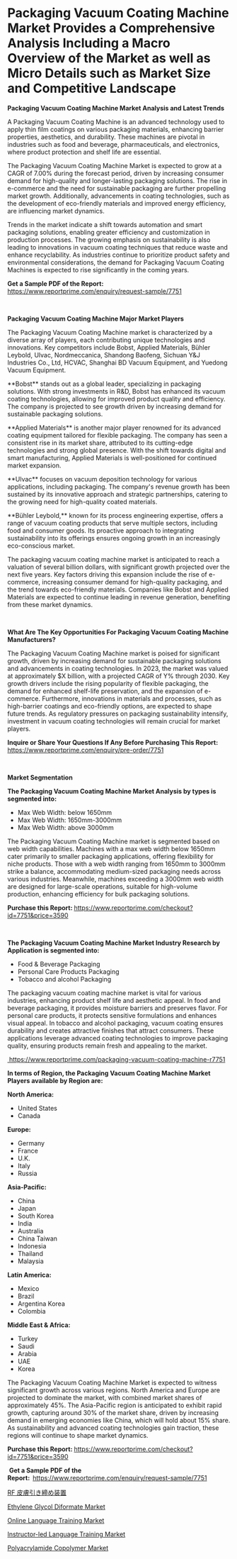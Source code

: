<p><h1>Packaging Vacuum Coating Machine Market Provides a Comprehensive Analysis Including a Macro Overview of the Market as well as Micro Details such as Market Size and Competitive Landscape</h1></p><p><strong>Packaging Vacuum Coating Machine Market Analysis and Latest Trends</strong></p>
<p><p>A Packaging Vacuum Coating Machine is an advanced technology used to apply thin film coatings on various packaging materials, enhancing barrier properties, aesthetics, and durability. These machines are pivotal in industries such as food and beverage, pharmaceuticals, and electronics, where product protection and shelf life are essential.</p><p>The Packaging Vacuum Coating Machine Market is expected to grow at a CAGR of 7.00% during the forecast period, driven by increasing consumer demand for high-quality and longer-lasting packaging solutions. The rise in e-commerce and the need for sustainable packaging are further propelling market growth. Additionally, advancements in coating technologies, such as the development of eco-friendly materials and improved energy efficiency, are influencing market dynamics.</p><p>Trends in the market indicate a shift towards automation and smart packaging solutions, enabling greater efficiency and customization in production processes. The growing emphasis on sustainability is also leading to innovations in vacuum coating techniques that reduce waste and enhance recyclability. As industries continue to prioritize product safety and environmental considerations, the demand for Packaging Vacuum Coating Machines is expected to rise significantly in the coming years.</p></p>
<p><strong>Get a Sample PDF of the Report:&nbsp;</strong> <a href="https://www.reportprime.com/enquiry/request-sample/7751">https://www.reportprime.com/enquiry/request-sample/7751</a></p>
<p>&nbsp;</p>
<p><strong>Packaging Vacuum Coating Machine Major Market Players</strong></p>
<p><p>The Packaging Vacuum Coating Machine market is characterized by a diverse array of players, each contributing unique technologies and innovations. Key competitors include Bobst, Applied Materials, Bühler Leybold, Ulvac, Nordmeccanica, Shandong Baofeng, Sichuan Y&J Industries Co., Ltd, HCVAC, Shanghai BD Vacuum Equipment, and Yuedong Vacuum Equipment.</p><p>**Bobst** stands out as a global leader, specializing in packaging solutions. With strong investments in R&D, Bobst has enhanced its vacuum coating technologies, allowing for improved product quality and efficiency. The company is projected to see growth driven by increasing demand for sustainable packaging solutions.</p><p>**Applied Materials** is another major player renowned for its advanced coating equipment tailored for flexible packaging. The company has seen a consistent rise in its market share, attributed to its cutting-edge technologies and strong global presence. With the shift towards digital and smart manufacturing, Applied Materials is well-positioned for continued market expansion.</p><p>**Ulvac** focuses on vacuum deposition technology for various applications, including packaging. The company's revenue growth has been sustained by its innovative approach and strategic partnerships, catering to the growing need for high-quality coated materials.</p><p>**Bühler Leybold,** known for its process engineering expertise, offers a range of vacuum coating products that serve multiple sectors, including food and consumer goods. Its proactive approach to integrating sustainability into its offerings ensures ongoing growth in an increasingly eco-conscious market.</p><p>The packaging vacuum coating machine market is anticipated to reach a valuation of several billion dollars, with significant growth projected over the next five years. Key factors driving this expansion include the rise of e-commerce, increasing consumer demand for high-quality packaging, and the trend towards eco-friendly materials. Companies like Bobst and Applied Materials are expected to continue leading in revenue generation, benefiting from these market dynamics.</p></p>
<p>&nbsp;</p>
<p><strong>What Are The Key Opportunities For Packaging Vacuum Coating Machine Manufacturers?</strong></p>
<p><p>The Packaging Vacuum Coating Machine market is poised for significant growth, driven by increasing demand for sustainable packaging solutions and advancements in coating technologies. In 2023, the market was valued at approximately $X billion, with a projected CAGR of Y% through 2030. Key growth drivers include the rising popularity of flexible packaging, the demand for enhanced shelf-life preservation, and the expansion of e-commerce. Furthermore, innovations in materials and processes, such as high-barrier coatings and eco-friendly options, are expected to shape future trends. As regulatory pressures on packaging sustainability intensify, investment in vacuum coating technologies will remain crucial for market players.</p></p>
<p><strong>Inquire or Share Your Questions If Any Before Purchasing This Report:</strong> <a href="https://www.reportprime.com/enquiry/pre-order/7751">https://www.reportprime.com/enquiry/pre-order/7751</a></p>
<p>&nbsp;</p>
<p><strong>Market Segmentation</strong></p>
<p><strong>The Packaging Vacuum Coating Machine Market Analysis by types is segmented into:</strong></p>
<p><ul><li>Max Web Width: below 1650mm</li><li>Max Web Width: 1650mm-3000mm</li><li>Max Web Width: above 3000mm</li></ul></p>
<p><p>The Packaging Vacuum Coating Machine market is segmented based on web width capabilities. Machines with a max web width below 1650mm cater primarily to smaller packaging applications, offering flexibility for niche products. Those with a web width ranging from 1650mm to 3000mm strike a balance, accommodating medium-sized packaging needs across various industries. Meanwhile, machines exceeding a 3000mm web width are designed for large-scale operations, suitable for high-volume production, enhancing efficiency for bulk packaging solutions.</p></p>
<p><strong>Purchase this Report:&nbsp;</strong><a href="https://www.reportprime.com/checkout?id=7751&price=3590">https://www.reportprime.com/checkout?id=7751&price=3590</a></p>
<p>&nbsp;</p>
<p><strong>The Packaging Vacuum Coating Machine Market Industry Research by Application is segmented into:</strong></p>
<p><ul><li>Food & Beverage Packaging</li><li>Personal Care Products Packaging</li><li>Tobacco and alcohol Packaging</li></ul></p>
<p><p>The packaging vacuum coating machine market is vital for various industries, enhancing product shelf life and aesthetic appeal. In food and beverage packaging, it provides moisture barriers and preserves flavor. For personal care products, it protects sensitive formulations and enhances visual appeal. In tobacco and alcohol packaging, vacuum coating ensures durability and creates attractive finishes that attract consumers. These applications leverage advanced coating technologies to improve packaging quality, ensuring products remain fresh and appealing to the market.</p></p>
<p><a href="https://www.reportprime.com/packaging-vacuum-coating-machine-r7751">&nbsp;https://www.reportprime.com/packaging-vacuum-coating-machine-r7751</a></p>
<p><strong>In terms of Region, the Packaging Vacuum Coating Machine Market Players available by Region are:</strong></p>
<p>
    <p> <strong> North America: </strong>
        <ul>
            <li>United States</li>
            <li>Canada</li>
        </ul>
        </p> 
    <p> <strong> Europe: </strong>
        <ul>
            <li>Germany</li>
            <li>France</li>
            <li>U.K.</li>
            <li>Italy</li>
            <li>Russia</li>
        </ul>
        </p> 
    <p> <strong> Asia-Pacific: </strong>
        <ul>
            <li>China</li>
            <li>Japan</li>
            <li>South Korea</li>
            <li>India</li>
            <li>Australia</li>
            <li>China Taiwan</li>
            <li>Indonesia</li>
            <li>Thailand</li>
            <li>Malaysia</li>
        </ul>
        </p> 
    <p> <strong> Latin America: </strong>
        <ul>
            <li>Mexico</li>
            <li>Brazil</li>
            <li>Argentina Korea</li>
            <li>Colombia</li>
        </ul>
        </p> 
    <p> <strong> Middle East & Africa: </strong>
        <ul>
            <li>Turkey</li>
            <li>Saudi</li>
            <li>Arabia</li>
            <li>UAE</li>
            <li>Korea</li>
        </ul>
    </p>
    </p>
<p><p>The Packaging Vacuum Coating Machine Market is expected to witness significant growth across various regions. North America and Europe are projected to dominate the market, with combined market shares of approximately 45%. The Asia-Pacific region is anticipated to exhibit rapid growth, capturing around 30% of the market share, driven by increasing demand in emerging economies like China, which will hold about 15% share. As sustainability and advanced coating technologies gain traction, these regions will continue to shape market dynamics.</p></p>
<p><strong>Purchase this Report: </strong><a href="https://www.reportprime.com/checkout?id=7751&price=3590">https://www.reportprime.com/checkout?id=7751&price=3590</a></p>
<p>&nbsp;<strong>Get a Sample PDF of the Report:&nbsp;&nbsp;</strong><a href="https://www.reportprime.com/enquiry/request-sample/7751">https://www.reportprime.com/enquiry/request-sample/7751</a></p>
<p><strong></strong></p>
<p><p><a href="https://medium.com/@leroystapc/rf-skin-tightening-device-market-%E3%81%AE%E3%82%B0%E3%83%AD%E3%83%BC%E3%83%90%E3%83%AB%E5%B8%82%E5%A0%B4%E6%A6%82%E8%A6%81%E3%81%AF-%E4%B8%96%E7%95%8C%E3%81%8A%E3%82%88%E3%81%B3%E4%B8%BB%E8%A6%81%E5%B8%82%E5%A0%B4%E3%81%AB%E3%81%8A%E3%81%91%E3%82%8B%E6%A5%AD%E7%95%8C%E3%81%AB%E5%BD%B1%E9%9F%BF%E3%82%92%E4%B8%8E%E3%81%88%E3%82%8B%E4%B8%BB%E8%A6%81%E3%81%AA%E3%83%88%E3%83%AC%E3%83%B3%E3%83%89%E3%81%AB%E3%81%A4%E3%81%84%E3%81%A6-%E7%8B%AC%E8%87%AA%E3%81%AE%E8%A6%96%E7%82%B9%E3%82%92%E6%8F%90%E4%BE%9B%E3%81%97%E3%81%BE%E3%81%99-704466ccd117">RF 皮膚引き締め装置</a></p><p><a href="https://www.linkedin.com/pulse/ethylene-glycol-diformate-market-size-growth-trends-gnsuc?trackingId=fh6DAqMGR3aYaeVfA%2FOmcA%3D%3D">Ethylene Glycol Diformate Market</a></p><p><a href="https://issuu.com/reportprime-2/docs/online-language-training-market-siz_bfb3739d4373f8">Online Language Training Market</a></p><p><a href="https://issuu.com/reportprime-2/docs/instructor-led-language-training-ma_8886879575f2a6">Instructor-led Language Training Market</a></p><p><a href="https://www.linkedin.com/pulse/strategic-roadmap-global-polyacrylamide-copolymer-market-insights-hor4c?trackingId=3YqZKHthTsCoEUoE6pMKCA%3D%3D">Polyacrylamide Copolymer Market</a></p></p>